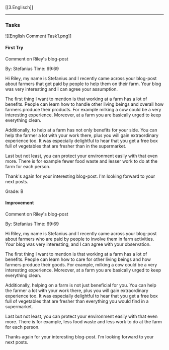 [[3.Englisch]]
___
### Tasks
![[English Comment Task1.png]]
#### First Try
Comment on Riley's blog-post

By: Stefanius
Time: 69:69

Hi Riley, my name is Stefanius and I recently came across your blog-post about farmers that get paid by people to help them on their farm. Your blog was very interesting and I can agree your assumption.

The first thing I want to mention is that working at a farm has a lot of benefits. People can learn how to handle other living beings and overall how farmers produce their products. For example milking a cow could be a very interesting experience. Moreover, at a farm you are basically urged to keep everything clean.

Additionally, to help at a farm has not only benefits for your side. You can help the farmer a lot with your work there, plus you will gain extraordinary experience too. It was especially delightful to hear that you get a free box full of vegetables that are fresher than in the supermarket.

Last but not least, you can protect your environment easily with that even more. There is for example fewer food waste and lesser work to do at the farm for each person.

Thank's again for your interesting blog-post. I'm looking forward to your next posts.

Grade: B

#### Improvement
Comment on Riley's blog-post

By: Stefanius
Time: 69:69

Hi Riley, my name is Stefanius and I recently came across your blog-post about farmers who are paid by people to involve them in farm activities. Your blog was very interesting, and I can agree with your observation.

The first thing I want to mention is that working at a farm has a lot of benefits. People can learn how to care for other living beings and how farmers produce their goods. For example, milking a cow could be a very interesting experience. Moreover, at a farm you are basically urged to keep everything clean.

Additionally, helping on a farm is not just beneficial for you. You can help the farmer a lot with your work there, plus you will gain extraordinary experience too. It was especially delightful to hear that you get a free box full of vegetables that are fresher than everything you would find in a supermarket.

Last but not least, you can protect your environment easily with that even more. There is for example, less food waste and less work to do at the farm for each person.

Thanks again for your interesting blog-post. I'm looking forward to your next posts.